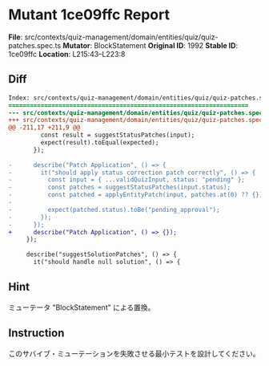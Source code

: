 # Mutant 1ce09ffc Report

**File**: src/contexts/quiz-management/domain/entities/quiz/quiz-patches.spec.ts
**Mutator**: BlockStatement
**Original ID**: 1992
**Stable ID**: 1ce09ffc
**Location**: L215:43–L223:8

## Diff

```diff
Index: src/contexts/quiz-management/domain/entities/quiz/quiz-patches.spec.ts
===================================================================
--- src/contexts/quiz-management/domain/entities/quiz/quiz-patches.spec.ts	original
+++ src/contexts/quiz-management/domain/entities/quiz/quiz-patches.spec.ts	mutated #1992
@@ -211,17 +211,9 @@
         const result = suggestStatusPatches(input);
         expect(result).toEqual(expected);
       });
 
-      describe("Patch Application", () => {
-        it("should apply status correction patch correctly", () => {
-          const input = { ...validQuizInput, status: "pending" };
-          const patches = suggestStatusPatches(input.status);
-          const patched = applyEntityPatch(input, patches.at(0) ?? {});
-
-          expect(patched.status).toBe("pending_approval");
-        });
-      });
+      describe("Patch Application", () => {});
     });
 
     describe("suggestSolutionPatches", () => {
       it("should handle null solution", () => {
```

## Hint

ミューテータ "BlockStatement" による置換。

## Instruction

このサバイブ・ミューテーションを失敗させる最小テストを設計してください。
